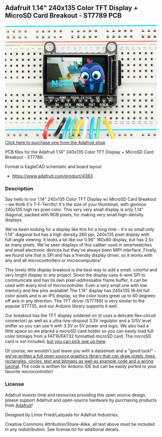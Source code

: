 ## Adafruit 1.14" 240x135 Color TFT Display + MicroSD Card Breakout - ST7789 PCB

<a href="http://www.adafruit.com/products/4383"><img src="assets/4383.jpg?raw=true" width="500px"><br/>
Click here to purchase one from the Adafruit shop</a>

PCB files for the Adafruit 1.14" 240x135 Color TFT Display + MicroSD Card Breakout - ST7789. 

Format is EagleCAD schematic and board layout
* https://www.adafruit.com/product/4383

### Description

Say hello to our 1.14" 240x135 Color TFT Display w/ MicroSD Card Breakout – we think it's T-F-Terrific! It's the size of your thumbnail, with glorious 240x135 high res pixel color. This very very small display is only 1.14" diagonal, packed with RGB pixels, for making very small high-density displays.

We've been looking for a display like this for a long time - it's so small only 1.14" diagonal but has a high density 260 ppi, 240x135 pixel display with full-angle viewing. It looks a lot like our 0.96" 160x80 display, but has 2.5x as many pixels. We've seen displays of this caliber used in smartwatches and small electronic devices but they've always been MIPI interface. Finally, we found one that is SPI and has a friendly display driver, so it works with any and all microcontrollers or microcomputers!

This lovely little display breakout is the best way to add a small, colorful and very bright display to any project. Since the display uses 4-wire SPI to communicate and has its own pixel-addressable frame buffer, it can be used with every kind of microcontroller. Even a very small one with low memory and few pins available! The 1.14" display has 240x135 16-bit full color pixels and is an IPS display, so the color looks great up to 80 degrees off axis in any direction. The TFT driver (ST7789) is very similar to the popular ST7735, and our Arduino library supports it well.

Our breakout has the TFT display soldered on (it uses a delicate flex-circuit connector) as well as a ultra-low-dropout 3.3V regulator and a 3/5V level shifter so you can use it with 3.3V or 5V power and logic. We also had a little space so we placed a microSD card holder so you can easily load full color bitmaps from a FAT16/FAT32 formatted microSD card. The microSD card is not included, [but you can pick one up here](http://www.adafruit.com/products/102).

Of course, we wouldn't just leave you with a datasheet and a "good luck!" - [we've written a full open source graphics library that can draw pixels, lines, rectangles, circles, text and bitmaps as well as example code and a wiring tutorial](https://learn.adafruit.com/adafruit-1-3-and-1-54-240-x-240-wide-angle-tft-lcd-displays/circuitpython-displayio-quickstart). The code is written for Arduino IDE but can be easily ported to your favorite microcontroller!

### License

Adafruit invests time and resources providing this open source design, please support Adafruit and open-source hardware by purchasing products from [Adafruit](https://www.adafruit.com)!

Designed by Limor Fried/Ladyada for Adafruit Industries.

Creative Commons Attribution/Share-Alike, all text above must be included in any redistribution. 
See license.txt for additional details.
